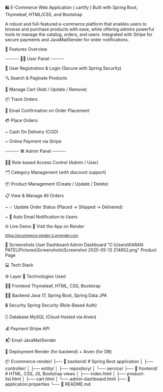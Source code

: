 🛍️ E-Commerce Web Application ( cartify )
Built with Spring Boot, Thymeleaf, HTML/CSS, and Bootstrap

A robust and full-featured e-commerce platform that enables users to browse and purchase products with ease, while offering admins powerful tools to manage the catalog, orders, and users. Integrated with Stripe for secure payments and JavaMailSender for order notifications.

🚀 Features Overview

------- 👨‍💼 User Panel -------

🔐 User Registration & Login (Secure with Spring Security)

🔍 Search & Paginate Products

🛒 Manage Cart (Add / Update / Remove)

📦 Track Orders

📧 Email Confirmation on Order Placement


💳 Place Orders:

~ Cash On Delivery (COD)

~ Online Payment via Stripe



------- 🛠️ Admin Panel -------

🧑‍💼 Role-based Access Control (Admin / User)

🗂️ Category Management (with discount support)

📦 Product Management (Create / Update / Delete)


📋 View & Manage All Orders

~ ✅ Update Order Status (Placed → Shipped → Delivered)

~ 📧 Auto Email Notification to Users



🌐 Live Demo
🔗 Visit the App on Render

<sub> https://ecommerce-render-2.onrender.com </sub>


📸 Screenshots
User Dashboard
Admin Dashboard
"C:\Users\KARAN PATEL\Pictures\Screenshots\Screenshot 2025-05-13 214652.png"
Product Page


💻 Tech Stack

⚙️ Layer	                            🔧 Technologies Used

👨‍🎨 Frontend                             Thymeleaf,	HTML, CSS, Bootstrap

👨‍💻 Backend	                            Java 17, Spring Boot, Spring Data JPA

🔒 Security                            	Spring Security (Role-Based Auth)

🗄️ Database	                            MySQL (Cloud Hosted via Aiven)

💰 Payment	                            Stripe API

📬 Email	                              JavaMailSender

🚀 Deployment	                          Render (for backend) + Aiven (for DB)



📦 Ecommerce-render/
├── 📁 backend/              # Spring Boot application
│   ├── controller/
│   ├── entity/
│   ├── repository/
│   └── service/
├── 📁 frontend/             # HTML, CSS, JS, Bootstrap views
│   ├── index.html
│   ├── product-list.html
│   ├── cart.html
│   └── admin-dashboard.html
├── 📄 application.properties
└── 📄 README.md
